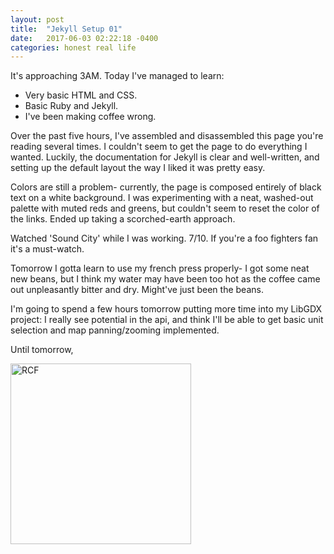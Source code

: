 ```yaml
---
layout: post
title:  "Jekyll Setup 01"
date:   2017-06-03 02:22:18 -0400
categories: honest real life
---
```


It's approaching 3AM. Today I've managed to learn:

- Very basic HTML and CSS.
- Basic Ruby and Jekyll.
- I've been making coffee wrong.

Over the past five hours, I've assembled and disassembled this page you're reading several times. I couldn't seem to get the page to do everything I wanted. Luckily, the documentation for Jekyll is clear and well-written, and setting up the default layout the way I liked it was pretty easy.

Colors are still a problem- currently, the page is composed entirely of black text on a white background. I was experimenting with a neat, washed-out palette with muted reds and greens, but couldn't seem to reset the color of the links. Ended up taking a scorched-earth approach.

Watched 'Sound City' while I was working. 7/10. If you're a foo fighters fan it's a must-watch.

Tomorrow I gotta learn to use my french press properly- I got some neat new beans, but I think my water may have been too hot as the coffee came out unpleasantly bitter and dry. Might've just been the beans.

I'm going to spend a few hours tomorrow putting more time into my LibGDX project: I really see potential in the api, and think I'll be able to get basic unit selection and map panning/zooming implemented.

Until tomorrow,

<img src="{{ site.url }}/assets/art/s.png" alt="RCF" style="border-radius:0; width: 289px;"/>
